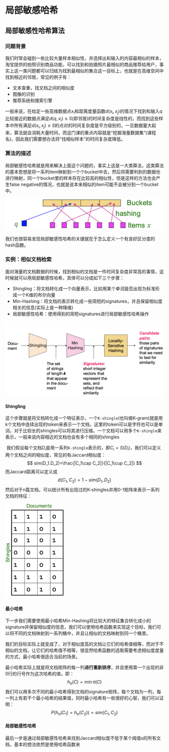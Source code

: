 # 局部敏感哈希

## 局部敏感性哈希算法

### 问题背景

​	  我们时常会碰到一些比较大量样本相似性，并选择出和输入的内容最相似的样本，淘宝提供的拍照识别商品功能，可以找到和拍摄照片最相似的商品推荐给用户，事实上这一类问题都可以归结为找到最相似的集合这一目标上，也就是在高维空间中找到相近的邻居，常见的例子有：

- 文本查重，找文档之间的相似度
- 图像的识别
- 推荐系统和搜索引擎

一般来说，在给定一些高维数据点$x_i$和距离度量函数$d(x_i,x_j)$的情况下找到和输入q比较接近的数据点满足$d(q,x_i)\le S$(即邻居)的时间复杂度是线性的，而找到这些样本中所有满足$d(x_i,x_j)\le S$的点对的时间复杂度是平方级别的，一旦数据量大起来，算法就会消耗大量时间，而这门课的重点内容就是“挖掘海量数据集”(课程名)，因此我们需要想办法将“找相似样本”的时间复杂度降低。



### 算法的描述

​	  局部敏感性哈希就是用来解决上面这个问题的，事实上这是一大类算法，这类算法的基本思想是将一系列item映射到一个个bucket中去，然后将需要判别的数据也进行映射，同一个bucket里的样本存在比较高的相似性，但是这样的方法也会产生false negative的情况，也就是说本来相似的item可能不会被分到一个bucket中。

![image-20210728202919722](static/image-20210728202919722.png)

我们也很容易发现局部敏感性哈希的关键就在于怎么定义一个有良好区分度的hash函数。



### 实例：相似文档检索

​	  面对海量的文档数据的时候，找到相似的文档是一件时间复杂度非常高的事情，这时候就可以用局部敏感性哈希，具体可以分成如下三个步骤：

- Shingling：将文档转化成一个向量表示，比如用某个单词是否出现为标准形成一个K维的布尔向量
- Min-Hashing：将文档的表示转化成一些简短的signatures，并且保留相似度相关的信息(实际上是一种降维)
- 局部敏感性哈希：使用得到的简短signatures进行局部敏感性哈希操作

![image-20210728205908367](static/image-20210728205908367.png)

#### Shingling

​	  这个步骤就是将文档转化成一个特征表示，一个`K-shingle`(也叫做K-gram)就是用k个文档中连续出现的token来表示一个文档，这里的token可以是字符也可以是单词，对于比较长的shingles可以将其进行压缩，一个文档可以用多个`K-shingle`来表示，一般来说内容相近的文档也会有多个相同的shingles

​	  我们假设每个文档$D_i$是用一系列`K-shingle`表示的，即$C_i=S(D_i)$，我们可以定义两个文档之间的相似度，常见的有Jaccard相似度：
$$
sim(D_1.D_2)=\frac{|C_1\cap C_2|}{|C_1\cup C_2|}
$$
而Jaccard距离可以定义成
$$
d(C_1,C_2)=1-sim(D_1,D_2)
$$
然后对于n篇文档，可以统计所有出现过的K-shingles并用0-1矩阵来表示一系列文档的特征：

<img src="static/image-20210731212559726.png" alt="image-20210731212559726" style="zoom:33%;" />

#### 最小哈希

​	  下一步我们需要使用最小哈希Min-Hashing将比较大的特征集合转化成小的signature并保留相似度的信息，我们可以使用哈希函数来实现这个目标，我们可以将不同的文档映射到一系列桶中，并且让相似的文档映射到同一个桶里。

​	  我们的目标实际上就变成了，对于相似度高的文档让它们的哈希值相等，而对于不相似的文档，让它们的哈希值不相等，很显然哈希函数的选取需要考虑相似度度量的方式，最小哈希很适合当前的场景。

​	  最小哈希实际上就是将文档矩阵的每一列**进行重新排序**，并且使用第一个出现的非0行的行号作为这次哈希的值，即：
$$
h_{\pi}(C)=\min \pi(C)
$$
我们可以用多次不同的最小哈希得到文档的signature矩阵，每个文档为一列，每一列上有若干个最小哈希的结果值，同时最小哈希有一些很好的心智，我们可以证明：
$$
P(h_{\pi}(C_1)=h_{\pi}(C_2))=sim(C_1, C_2)
$$

#### 局部敏感性哈希

​	  最后一步是通过局部敏感性哈希来找到Jaccard相似度不低于某个阈值s的所有文档，基本的想法依然是使用哈希函数来





































